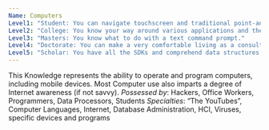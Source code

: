 ```yaml
---
Name: Computers
Level1: "Student: You can navigate touchscreen and traditional point-and-click GUIs."
Level2: "College: You know your way around various applications and the Internet."
Level3: "Masters: You know what to do with a text command prompt."
Level4: "Doctorate: You can make a very comfortable living as a consultant."
Level5: "Scholar: You have all the SDKs and comprehend data structures for a stunning variety of programming languages."
---
```


This Knowledge represents the ability to operate and program computers, including mobile devices. Most Computer use also imparts a degree of Internet awareness (if not savvy).
_Possessed by_: Hackers, Office Workers, Programmers, Data Processors, Students
_Specialties_: “The YouTubes”, Computer Languages, Internet, Database Administration, HCI, Viruses, specific devices and programs